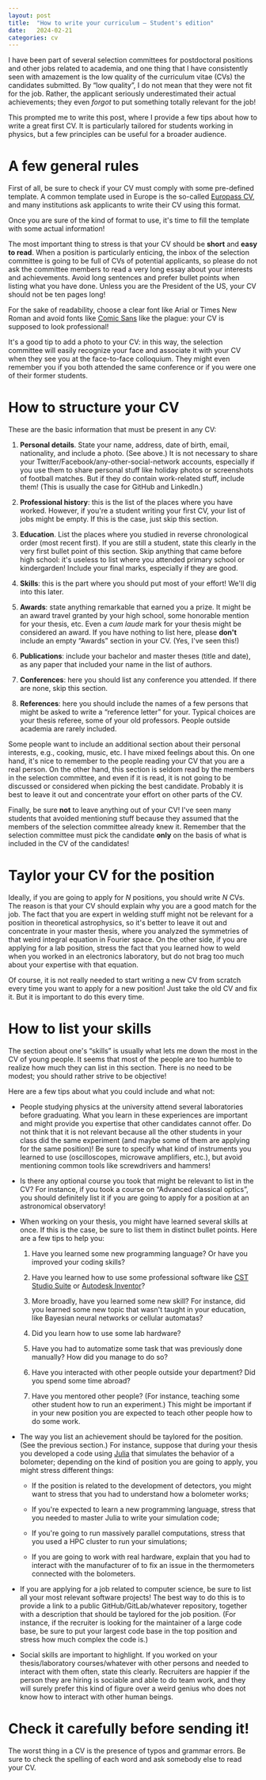 ```yaml
---
layout: post
title:  "How to write your curriculum — Student's edition"
date:   2024-02-21
categories: cv
---
```


I have been part of several selection committees for postdoctoral positions and other jobs related to academia, and one thing that I have consistently seen with amazement is the low quality of the curriculum vitae (CVs) the candidates submitted.
By “low quality”, I do not mean that they were not fit for the job.
Rather, the applicant seriously underestimated their actual achievements; they even *forgot* to put something totally relevant for the job!

This prompted me to write this post, where I provide a few tips about how to write a great first CV.
It is particularly tailored for students working in physics, but a few principles can be useful for a broader audience.


# A few general rules

First of all, be sure to check if your CV must comply with some pre-defined template.
A common template used in Europe is the so-called [Europass CV](https://europa.eu/europass/en/create-europass-cv), and many institutions ask applicants to write their CV using this format.

Once you are sure of the kind of format to use, it's time to fill the template with some actual information!

The most important thing to stress is that your CV should be **short** and **easy to read**.
When a position is particularly enticing, the inbox of the selection committee is going to be full of CVs of potential applicants, so please do not ask the committee members to read a very long essay about your interests and achievements.
Avoid long sentences and prefer bullet points when listing what you have done.
Unless you are the President of the US, your CV should not be ten pages long!

For the sake of readability, choose a clear font like Arial or Times New Roman and avoid fonts like [Comic Sans](https://en.wikipedia.org/wiki/Comic_Sans) like the plague: your CV is supposed to look professional!

It's a good tip to add a photo to your CV: in this way, the selection committee will easily recognize your face and associate it with your CV when they see you at the face-to-face colloquium. They might even remember you if you both attended the same conference or if you were one of their former students.


# How to structure your CV

These are the basic information that must be present in any CV:

1.  **Personal details**.
    State your name, address, date of birth, email, nationality, and include a photo.
    (See above.)
    It is not necessary to share your Twitter/Facebook/any-other-social-network accounts, especially if you use them to share personal stuff like holiday photos or screenshots of football matches. But if they do contain work-related stuff, include them! (This is usually the case for GitHub and LinkedIn.)

2.  **Professional history**: this is the list of the places where you have worked.
    However, if you're a student writing your first CV, your list of jobs might be empty.
    If this is the case, just skip this section.

3.  **Education**.
    List the places where you studied in reverse chronological order (most recent first).
    If you are still a student, state this clearly in the very first bullet point of this section.
    Skip anything that came before high school: it's useless to list where you attended primary school or kindergarden!
    Include your final marks, especially if they are good.

4.  **Skills**: this is the part where you should put most of your effort! We'll dig into this later.

5.  **Awards**: state anything remarkable that earned you a prize. It might be an award travel granted by your high school, some honorable mention for your thesis, etc. Even a *cum laude* mark for your thesis might be considered an award. If you have nothing to list here, please **don't** include an empty “Awards” section in your CV. (Yes, I've seen this!)

6.  **Publications**: include your bachelor and master theses (title and date), as any paper that included your name in the list of authors.

7.  **Conferences**: here you should list any conference you attended.
    If there are none, skip this section.

8.  **References**: here you should include the names of a few persons that might be asked to write a “reference letter” for your. Typical choices are your thesis referee, some of your old professors. People outside academia are rarely included.

Some people want to include an additional section about their personal interests, e.g., cooking, music, etc.
I have mixed feelings about this.
On one hand, it's nice to remember to the people reading your CV that you are a real person.
On the other hand, this section is seldom read by the members in the selection committee, and even if it is read, it is not going to be discussed or considered when picking the best candidate.
Probably it is best to leave it out and concentrate your effort on other parts of the CV.

Finally, be sure **not** to leave anything out of your CV!
I've seen many students that avoided mentioning stuff because they assumed that the members of the selection committee already knew it.
Remember that the selection committee must pick the candidate **only** on the basis of what is included in the CV of the candidates!


# Taylor your CV for the position

Ideally, if you are going to apply for *N* positions, you should write *N* CVs.
The reason is that your CV should explain why you are a good match for the job.
The fact that you are expert in welding stuff might not be relevant for a position in theoretical astrophysics, so it's better to leave it out and concentrate in your master thesis, where you analyzed the symmetries of that weird integral equation in Fourier space.
On the other side, if you are applying for a lab position, stress the fact that you learned how to weld when you worked in an electronics laboratory, but do not brag too much about your expertise with that equation.

Of course, it is not really needed to start writing a new CV from scratch every time you want to apply for a new position!
Just take the old CV and fix it.
But it is important to do this every time.


# How to list your skills

The section about one's “skills” is usually what lets me down the most in the CV of young people.
It seems that most of the people are too humble to realize how much they can list in this section.
There is no need to be modest; you should rather strive to be objective!

Here are a few tips about what you could include and what not:

-   People studying physics at the university attend several laboratories before graduating.
    What you learn in these experiences are important and might provide you expertise that other candidates cannot offer.
    Do not think that it is not relevant because all the other students in your class did the same experiment (and maybe some of them are applying for the same position)!
    Be sure to specify what kind of instruments you learned to use (oscilloscopes, microwave amplifiers, etc.), but avoid mentioning common tools like screwdrivers and hammers!

-   Is there any optional course you took that might be relevant to list in the CV?
    For instance, if you took a course on “Advanced classical optics”, you should definitely list it if you are going to apply for a position at an astronomical observatory!

-   When working on your thesis, you might have learned several skills at once.
    If this is the case, be sure to list them in distinct bullet points.
    Here are a few tips to help you:

    1.  Have you learned some new programming language? Or have you improved your coding skills?

    2.  Have you learned how to use some professional software like [CST Studio Suite](https://www.3ds.com/products/simulia/cst-studio-suite) or [Autodesk Inventor](https://www.autodesk.it/products/inventor)?

    3.  More broadly, have you learned some new skill? For instance, did you learned some new topic that wasn't taught in your education, like Bayesian neural networks or cellular automatas?

    4.  Did you learn how to use some lab hardware?

    5.  Have you had to automatize some task that was previously done manually? How did you manage to do so?

    6.  Have you interacted with other people outside your department? Did you spend some time abroad?

    7.  Have you mentored other people?
        (For instance, teaching some other student how to run an experiment.)
        This might be important if in your new position you are expected to teach other people how to do some work.

-   The way you list an achievement should be taylored for the position.
    (See the previous section.)
    For instance, suppose that during your thesis you developed a code using [Julia](https://julialang.org/) that simulates the behavior of a bolometer; depending on the kind of position you are going to apply, you might stress different things:

    -   If the position is related to the development of detectors, you might want to stress that you had to understand how a bolometer works;

    -   If you're expected to learn a new programming language, stress that you needed to master Julia to write your simulation code;

    -   If you're going to run massively parallel computations, stress that you used a HPC cluster to run your simulations;

    -   If you are going to work with real hardware, explain that you had to interact with the manufacturer of to fix an issue in the thermometers connected with the bolometers.

-   If you are applying for a job related to computer science, be sure to list all your most relevant software projects!
    The best way to do this is to provide a link to a public GitHub/GitLab/whatever repository, together with a description that should be taylored for the job position.
    (For instance, if the recruiter is looking for the maintainer of a large code base, be sure to put your largest code base in the top position and stress how much complex the code is.)

-   Social skills are important to highlight. If you worked on your thesis/laboratory courses/whatever with other persons and needed to interact with them often, state this clearly.
    Recruiters are happier if the person they are hiring is sociable and able to do team work, and they will surely prefer this kind of figure over a weird genius who does not know how to interact with other human beings.


# Check it carefully before sending it!

The worst thing in a CV is the presence of typos and grammar errors.
Be sure to check the spelling of each word and ask somebody else to read your CV.
